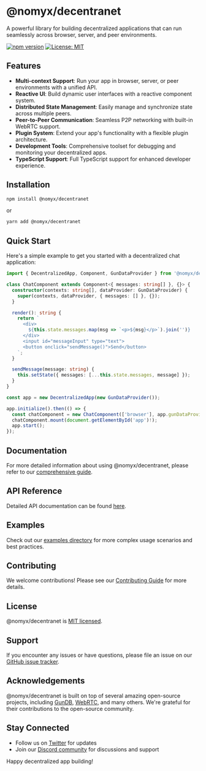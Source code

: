 # @nomyx/decentranet

A powerful library for building decentralized applications that can run seamlessly across browser, server, and peer environments.

[![npm version](https://badge.fury.io/js/%40nomyx%2Fdecentranet.svg)](https://badge.fury.io/js/%40nomyx%2Fdecentranet)
[![License: MIT](https://img.shields.io/badge/License-MIT-yellow.svg)](https://opensource.org/licenses/MIT)

## Features

- **Multi-context Support**: Run your app in browser, server, or peer environments with a unified API.
- **Reactive UI**: Build dynamic user interfaces with a reactive component system.
- **Distributed State Management**: Easily manage and synchronize state across multiple peers.
- **Peer-to-Peer Communication**: Seamless P2P networking with built-in WebRTC support.
- **Plugin System**: Extend your app's functionality with a flexible plugin architecture.
- **Development Tools**: Comprehensive toolset for debugging and monitoring your decentralized apps.
- **TypeScript Support**: Full TypeScript support for enhanced developer experience.

## Installation

```bash
npm install @nomyx/decentranet
```

or

```bash
yarn add @nomyx/decentranet
```

## Quick Start

Here's a simple example to get you started with a decentralized chat application:

```typescript
import { DecentralizedApp, Component, GunDataProvider } from '@nomyx/decentranet';

class ChatComponent extends Component<{ messages: string[] }, {}> {
  constructor(contexts: string[], dataProvider: GunDataProvider) {
    super(contexts, dataProvider, { messages: [] }, {});
  }

  render(): string {
    return `
      <div>
        ${this.state.messages.map(msg => `<p>${msg}</p>`).join('')}
      </div>
      <input id="messageInput" type="text">
      <button onclick="sendMessage()">Send</button>
    `;
  }

  sendMessage(message: string) {
    this.setState({ messages: [...this.state.messages, message] });
  }
}

const app = new DecentralizedApp(new GunDataProvider());

app.initialize().then(() => {
  const chatComponent = new ChatComponent(['browser'], app.gunDataProvider);
  chatComponent.mount(document.getElementById('app')!);
  app.start();
});
```

## Documentation

For more detailed information about using @nomyx/decentranet, please refer to our [comprehensive guide](./HOWTO.md).

## API Reference

Detailed API documentation can be found [here](./API.md).

## Examples

Check out our [examples directory](./examples) for more complex usage scenarios and best practices.

## Contributing

We welcome contributions! Please see our [Contributing Guide](./CONTRIBUTING.md) for more details.

## License

@nomyx/decentranet is [MIT licensed](./LICENSE).

## Support

If you encounter any issues or have questions, please file an issue on our [GitHub issue tracker](https://github.com/nomyx/decentranet/issues).

## Acknowledgements

@nomyx/decentranet is built on top of several amazing open-source projects, including [GunDB](https://gun.eco/), [WebRTC](https://webrtc.org/), and many others. We're grateful for their contributions to the open-source community.

## Stay Connected

- Follow us on [Twitter](https://twitter.com/nomyxdecentranet) for updates
- Join our [Discord community](https://discord.gg/nomyxdecentranet) for discussions and support

Happy decentralized app building!